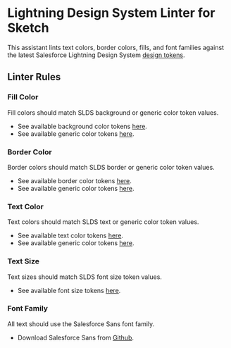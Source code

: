 # Lightning Design System Linter for Sketch

This assistant lints text colors, border colors, fills, and font families against the latest Salesforce Lightning Design System [design tokens](https://www.lightningdesignsystem.com/design-tokens/).

## Linter Rules
### Fill Color
Fill colors should match SLDS background or generic color token values.
- See available background color tokens [here](https://www.lightningdesignsystem.com/design-tokens/#category-background-color).
- See available generic color tokens [here](https://www.lightningdesignsystem.com/design-tokens/#category-color).

### Border Color
Border colors should match SLDS border or generic color token values.
- See available border color tokens [here](https://www.lightningdesignsystem.com/design-tokens/#category-border-color).
- See available generic color tokens [here](https://www.lightningdesignsystem.com/design-tokens/#category-color).

### Text Color
Text colors should match SLDS text or generic color token values.
- See available text color tokens [here](https://www.lightningdesignsystem.com/design-tokens/#category-text-color).
- See available generic color tokens [here](https://www.lightningdesignsystem.com/design-tokens/#category-color).

### Text Size
Text sizes should match SLDS font size token values.
- See available font size tokens [here](https://www.lightningdesignsystem.com/design-tokens/#category-font-size).

### Font Family
All text should use the Salesforce Sans font family.
- Download Salesforce Sans from [Github](https://github.com/salesforce-ux/design-system/tree/master/assets/fonts).
